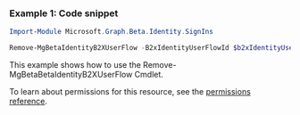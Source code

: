 ### Example 1: Code snippet

```powershellImport-Module Microsoft.Graph.Beta.Identity.SignIns

Remove-MgBetaIdentityB2XUserFlow -B2xIdentityUserFlowId $b2xIdentityUserFlowId
```
This example shows how to use the Remove-MgBetaBetaIdentityB2XUserFlow Cmdlet.
To learn about permissions for this resource, see the [permissions reference](/graph/permissions-reference).

